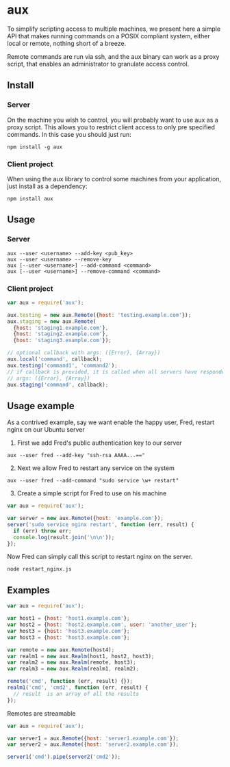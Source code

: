# aux

To simplify scripting access to multiple machines, we present here a simple API
that makes running commands on a POSIX compliant system, either local or
remote, nothing short of a breeze.

Remote commands are run via ssh, and the aux binary can work as a proxy script,
that enables an administrator to granulate access control.

## Install

### Server

On the machine you wish to control, you will probably want to use aux as a
proxy script. This allows you to restrict client access to only pre specified
commands. In this case you should just run:
```
npm install -g aux
```

### Client project

When using the aux library to control some machines from your application, just
install as a dependency:
```
npm install aux
```

## Usage

### Server

```
aux --user <username> --add-key <pub_key>
aux --user <username> --remove-key
aux [--user <username>] --add-command <command>
aux [--user <username>] --remove-command <command>
```

### Client project

```javascript
var aux = require('aux');

aux.testing = new aux.Remote({host: 'testing.example.com'});
aux.staging = new aux.Remote(
  {host: 'staging1.example.com'},
  {host: 'staging2.example.com'},
  {host: 'staging3.example.com'});

// optional callback with args: ({Error}, {Array})
aux.local('command', callback); 
aux.testing('command1', 'command2');
// if callback is provided, it is called when all servers have responded, with
// args: ({Error}, {Array})
aux.staging('command', callback); 
```

## Usage example

As a contrived example, say we want enable the happy user, Fred, restart nginx
on our Ubuntu server

1. First we add Fred's public authentication key to our server
```
aux --user fred --add-key "ssh-rsa AAAA...=="
```
2. Next we allow Fred to restart any service on the system
```
aux --user fred --add-command "sudo service \w+ restart"
```
3. Create a simple script for Fred to use on his machine

```javascript
var aux = require('aux');

var server = new aux.Remote({host: 'example.com'});
server('sudo service nginx restart', function (err, result) {
  if (err) throw err;
  console.log(result.join('\n\n'));
});
```

Now Fred can simply call this script to restart nginx on the server.
```
node restart_nginx.js
```

## Examples

```javascript
var aux = require('aux');

var host1 = {host: 'host1.example.com'};
var host2 = {host: 'host2.example.com', user: 'another_user'};
var host3 = {host: 'host3.example.com'};
var host3 = {host: 'host3.example.com'};

var remote = new aux.Remote(host4);
var realm1 = new aux.Realm(host1, host2, host3);
var realm2 = new aux.Realm(remote, host3);
var realm3 = new aux.Realm(realm1, realm2);

remote('cmd', function (err, result) {});
realm1('cmd', 'cmd2', function (err, result) {
  // result  is an array of all the results
});
```

Remotes are streamable
```javascript
var aux = require('aux');

var server1 = aux.Remote({host: 'server1.example.com'});
var server2 = aux.Remote({host: 'server2.example.com'});

server1('cmd').pipe(server2('cmd2'));
```

